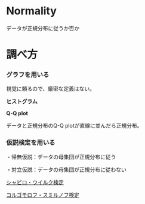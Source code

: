 # Normality

データが正規分布に従うか否か

# 調べ方

### グラフを用いる

視覚に頼るので、厳密な定義はない。

**ヒストグラム**

**Q-Q plot**

データと正規分布のQ-Q plotが直線に並んだら正規分布。

### 仮説検定を用いる

・帰無仮説：データの母集団が正規分布に従う

・対立仮説：データの母集団が正規分布に従わない

[シャピロ・ウイルク検定](Normality%20ab49e7c1584349b0b1c287a2f4aad662/%E3%82%B7%E3%83%A3%E3%83%92%E3%82%9A%E3%83%AD%E3%83%BB%E3%82%A6%E3%82%A4%E3%83%AB%E3%82%AF%E6%A4%9C%E5%AE%9A%2084033754774545e0ab13ffa1855bb231.md)

[コルゴモロフ・スミルノフ検定](Normality%20ab49e7c1584349b0b1c287a2f4aad662/%E3%82%B3%E3%83%AB%E3%82%B3%E3%82%99%E3%83%A2%E3%83%AD%E3%83%95%E3%83%BB%E3%82%B9%E3%83%9F%E3%83%AB%E3%83%8E%E3%83%95%E6%A4%9C%E5%AE%9A%20fe56f0d094f0451b8bff206b021d606a.md)